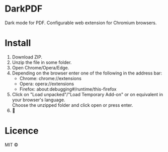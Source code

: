 # DarkPDF
Dark mode for PDF. Configurable web extension for Chromium browsers.

# Install
1. Download ZIP.
2. Unzip the file in some folder.
3. Open Chrome/Opera/Edge.
4. Depending on the browser enter one of the following in the address bar:
    - Chrome: 
      chrome://extensions
    - Opera: 
      opera://extensions
    - Firefox: 
      about:debugging#/runtime/this-firefox
5. Click on "Load unpacked"/"Load Temporary Add-on" or on equivalent in your browser's language.  
   Choose the unzipped folder and click open or press enter. 
6. :tada:
# Licence
MIT :copyright:
